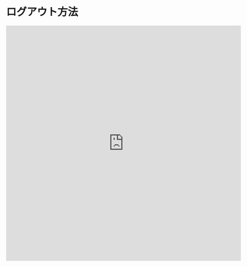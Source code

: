 # ログアウト方法

<iframe src="https://scribehow.com/embed/__2QSduGxfTb-1F2xhigcNvg" width="640" height="640" allowfullscreen frameborder="0"></iframe>